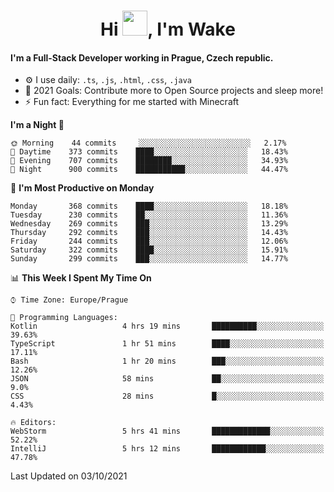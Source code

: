 <h1 align="center">Hi <img src="https://raw.githubusercontent.com/MrWakeCZ/MrWakeCZ/master/Hi.gif" width="40px" />, I'm Wake</h1>

#### I'm a Full-Stack Developer working in Prague, Czech republic.
- ⚙️ I use daily: `.ts`, `.js`, `.html`, `.css`, `.java`
- 🥅 2021 Goals: Contribute more to Open Source projects and sleep more!
- ⚡ Fun fact: Everything for me started with Minecraft

<!--START_SECTION:waka-->
**I'm a Night 🦉** 

```text
🌞 Morning    44 commits     ░░░░░░░░░░░░░░░░░░░░░░░░░   2.17% 
🌆 Daytime    373 commits    ████░░░░░░░░░░░░░░░░░░░░░   18.43% 
🌃 Evening    707 commits    ████████░░░░░░░░░░░░░░░░░   34.93% 
🌙 Night      900 commits    ███████████░░░░░░░░░░░░░░   44.47%

```
📅 **I'm Most Productive on Monday** 

```text
Monday       368 commits    ████░░░░░░░░░░░░░░░░░░░░░   18.18% 
Tuesday      230 commits    ██░░░░░░░░░░░░░░░░░░░░░░░   11.36% 
Wednesday    269 commits    ███░░░░░░░░░░░░░░░░░░░░░░   13.29% 
Thursday     292 commits    ███░░░░░░░░░░░░░░░░░░░░░░   14.43% 
Friday       244 commits    ███░░░░░░░░░░░░░░░░░░░░░░   12.06% 
Saturday     322 commits    ████░░░░░░░░░░░░░░░░░░░░░   15.91% 
Sunday       299 commits    ███░░░░░░░░░░░░░░░░░░░░░░   14.77%

```


📊 **This Week I Spent My Time On** 

```text
⌚︎ Time Zone: Europe/Prague

💬 Programming Languages: 
Kotlin                   4 hrs 19 mins       ██████████░░░░░░░░░░░░░░░   39.63% 
TypeScript               1 hr 51 mins        ████░░░░░░░░░░░░░░░░░░░░░   17.11% 
Bash                     1 hr 20 mins        ███░░░░░░░░░░░░░░░░░░░░░░   12.26% 
JSON                     58 mins             ██░░░░░░░░░░░░░░░░░░░░░░░   9.0% 
CSS                      28 mins             █░░░░░░░░░░░░░░░░░░░░░░░░   4.43%

🔥 Editors: 
WebStorm                 5 hrs 41 mins       █████████████░░░░░░░░░░░░   52.22% 
IntelliJ                 5 hrs 12 mins       ████████████░░░░░░░░░░░░░   47.78%

```


 Last Updated on 03/10/2021
<!--END_SECTION:waka-->
